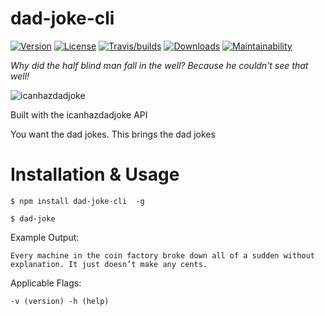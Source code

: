 dad-joke-cli
========

[![Version](https://img.shields.io/npm/v/dad-joke-cli.svg?color=tomato&style=flat-square)](https://www.npmjs.com/package/dad-joke-cli)
[![License](https://img.shields.io/npm/l/dad-joke-cli.svg?color=blue&style=flat-square)](https://github.com/taylorosbourne/dad-joke/blob/master/package.json)
[![Travis/builds](https://img.shields.io/travis/com/taylorosbourne/dad-joke-cli/master?style=flat-square)](https://www.npmjs.com/package/dad-joke-cli)
[![Downloads](https://img.shields.io/npm/dt/dad-joke-cli?color=green&style=flat-square)](https://www.npmjs.com/package/dad-joke-cli)
[![Maintainability](https://api.codeclimate.com/v1/badges/ffa2706e1cc32add6375/maintainability)](https://codeclimate.com/github/taylorosbourne/dad-joke-cli/maintainability)

*Why did the half blind man fall in the well? Because he couldn't see that well!*

![icanhazdadjoke](https://i.imgur.com/f8JzDel.png?1 "icanhazdadjoke")

Built with the icanhazdadjoke API

You want the dad jokes. This brings the dad jokes

# Installation & Usage

`$ npm install dad-joke-cli  -g`

`$ dad-joke`

Example Output:

`Every machine in the coin factory broke down all of a sudden without explanation. It just doesn’t make any cents.`

Applicable Flags:

`-v (version) -h (help)`
